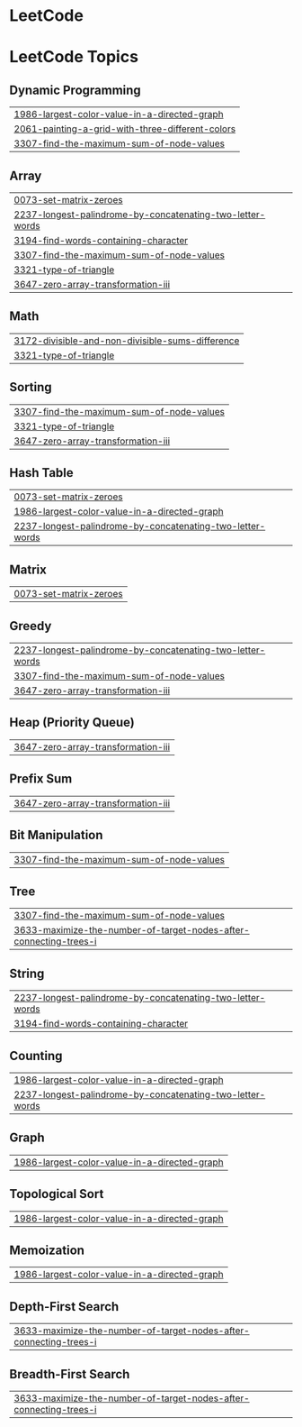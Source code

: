 # LeetCode
<!---LeetCode Topics Start-->
# LeetCode Topics
## Dynamic Programming
|  |
| ------- |
| [1986-largest-color-value-in-a-directed-graph](https://github.com/tanurai4013/LeetCode/tree/master/1986-largest-color-value-in-a-directed-graph) |
| [2061-painting-a-grid-with-three-different-colors](https://github.com/tanurai4013/LeetCode/tree/master/2061-painting-a-grid-with-three-different-colors) |
| [3307-find-the-maximum-sum-of-node-values](https://github.com/tanurai4013/LeetCode/tree/master/3307-find-the-maximum-sum-of-node-values) |
## Array
|  |
| ------- |
| [0073-set-matrix-zeroes](https://github.com/tanurai4013/LeetCode/tree/master/0073-set-matrix-zeroes) |
| [2237-longest-palindrome-by-concatenating-two-letter-words](https://github.com/tanurai4013/LeetCode/tree/master/2237-longest-palindrome-by-concatenating-two-letter-words) |
| [3194-find-words-containing-character](https://github.com/tanurai4013/LeetCode/tree/master/3194-find-words-containing-character) |
| [3307-find-the-maximum-sum-of-node-values](https://github.com/tanurai4013/LeetCode/tree/master/3307-find-the-maximum-sum-of-node-values) |
| [3321-type-of-triangle](https://github.com/tanurai4013/LeetCode/tree/master/3321-type-of-triangle) |
| [3647-zero-array-transformation-iii](https://github.com/tanurai4013/LeetCode/tree/master/3647-zero-array-transformation-iii) |
## Math
|  |
| ------- |
| [3172-divisible-and-non-divisible-sums-difference](https://github.com/tanurai4013/LeetCode/tree/master/3172-divisible-and-non-divisible-sums-difference) |
| [3321-type-of-triangle](https://github.com/tanurai4013/LeetCode/tree/master/3321-type-of-triangle) |
## Sorting
|  |
| ------- |
| [3307-find-the-maximum-sum-of-node-values](https://github.com/tanurai4013/LeetCode/tree/master/3307-find-the-maximum-sum-of-node-values) |
| [3321-type-of-triangle](https://github.com/tanurai4013/LeetCode/tree/master/3321-type-of-triangle) |
| [3647-zero-array-transformation-iii](https://github.com/tanurai4013/LeetCode/tree/master/3647-zero-array-transformation-iii) |
## Hash Table
|  |
| ------- |
| [0073-set-matrix-zeroes](https://github.com/tanurai4013/LeetCode/tree/master/0073-set-matrix-zeroes) |
| [1986-largest-color-value-in-a-directed-graph](https://github.com/tanurai4013/LeetCode/tree/master/1986-largest-color-value-in-a-directed-graph) |
| [2237-longest-palindrome-by-concatenating-two-letter-words](https://github.com/tanurai4013/LeetCode/tree/master/2237-longest-palindrome-by-concatenating-two-letter-words) |
## Matrix
|  |
| ------- |
| [0073-set-matrix-zeroes](https://github.com/tanurai4013/LeetCode/tree/master/0073-set-matrix-zeroes) |
## Greedy
|  |
| ------- |
| [2237-longest-palindrome-by-concatenating-two-letter-words](https://github.com/tanurai4013/LeetCode/tree/master/2237-longest-palindrome-by-concatenating-two-letter-words) |
| [3307-find-the-maximum-sum-of-node-values](https://github.com/tanurai4013/LeetCode/tree/master/3307-find-the-maximum-sum-of-node-values) |
| [3647-zero-array-transformation-iii](https://github.com/tanurai4013/LeetCode/tree/master/3647-zero-array-transformation-iii) |
## Heap (Priority Queue)
|  |
| ------- |
| [3647-zero-array-transformation-iii](https://github.com/tanurai4013/LeetCode/tree/master/3647-zero-array-transformation-iii) |
## Prefix Sum
|  |
| ------- |
| [3647-zero-array-transformation-iii](https://github.com/tanurai4013/LeetCode/tree/master/3647-zero-array-transformation-iii) |
## Bit Manipulation
|  |
| ------- |
| [3307-find-the-maximum-sum-of-node-values](https://github.com/tanurai4013/LeetCode/tree/master/3307-find-the-maximum-sum-of-node-values) |
## Tree
|  |
| ------- |
| [3307-find-the-maximum-sum-of-node-values](https://github.com/tanurai4013/LeetCode/tree/master/3307-find-the-maximum-sum-of-node-values) |
| [3633-maximize-the-number-of-target-nodes-after-connecting-trees-i](https://github.com/tanurai4013/LeetCode/tree/master/3633-maximize-the-number-of-target-nodes-after-connecting-trees-i) |
## String
|  |
| ------- |
| [2237-longest-palindrome-by-concatenating-two-letter-words](https://github.com/tanurai4013/LeetCode/tree/master/2237-longest-palindrome-by-concatenating-two-letter-words) |
| [3194-find-words-containing-character](https://github.com/tanurai4013/LeetCode/tree/master/3194-find-words-containing-character) |
## Counting
|  |
| ------- |
| [1986-largest-color-value-in-a-directed-graph](https://github.com/tanurai4013/LeetCode/tree/master/1986-largest-color-value-in-a-directed-graph) |
| [2237-longest-palindrome-by-concatenating-two-letter-words](https://github.com/tanurai4013/LeetCode/tree/master/2237-longest-palindrome-by-concatenating-two-letter-words) |
## Graph
|  |
| ------- |
| [1986-largest-color-value-in-a-directed-graph](https://github.com/tanurai4013/LeetCode/tree/master/1986-largest-color-value-in-a-directed-graph) |
## Topological Sort
|  |
| ------- |
| [1986-largest-color-value-in-a-directed-graph](https://github.com/tanurai4013/LeetCode/tree/master/1986-largest-color-value-in-a-directed-graph) |
## Memoization
|  |
| ------- |
| [1986-largest-color-value-in-a-directed-graph](https://github.com/tanurai4013/LeetCode/tree/master/1986-largest-color-value-in-a-directed-graph) |
## Depth-First Search
|  |
| ------- |
| [3633-maximize-the-number-of-target-nodes-after-connecting-trees-i](https://github.com/tanurai4013/LeetCode/tree/master/3633-maximize-the-number-of-target-nodes-after-connecting-trees-i) |
## Breadth-First Search
|  |
| ------- |
| [3633-maximize-the-number-of-target-nodes-after-connecting-trees-i](https://github.com/tanurai4013/LeetCode/tree/master/3633-maximize-the-number-of-target-nodes-after-connecting-trees-i) |
<!---LeetCode Topics End-->